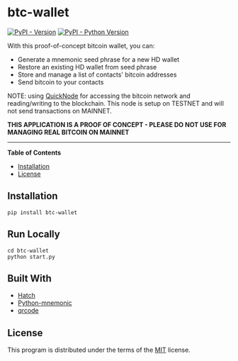 # btc-wallet
[![PyPI - Version](https://img.shields.io/pypi/v/btc-wallet.svg)](https://pypi.org/project/btc-wallet)
[![PyPI - Python Version](https://img.shields.io/pypi/pyversions/btc-wallet.svg)](https://pypi.org/project/btc-wallet)

With this proof-of-concept bitcoin wallet, you can:
* Generate a mnemonic seed phrase for a new HD wallet
* Restore an existing HD wallet from seed phrase
* Store and manage a list of contacts' bitcoin addresses
* Send bitcoin to your contacts

NOTE: using [QuickNode](https://www.quicknode.com/) for accessing the bitcoin network and reading/writing to the blockchain. This node is setup on TESTNET and will not send transactions on MAINNET.

**THIS APPLICATION IS A PROOF OF CONCEPT - PLEASE DO NOT USE FOR MANAGING REAL BITCOIN ON MAINNET**

-----

**Table of Contents**

- [Installation](#installation)
- [License](#license)

## Installation

```console
pip install btc-wallet
```

## Run Locally

```console
cd btc-wallet
python start.py
```

## Built With
* [Hatch](https://hatch.pypa.io/latest/)
* [Python-mnemonic](https://github.com/trezor/python-mnemonic)
* [qrcode](https://pypi.org/project/qrcode/)

## License

This program is distributed under the terms of the [MIT](https://spdx.org/licenses/MIT.html) license.
